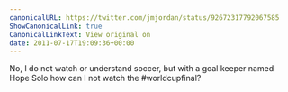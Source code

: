 ```yaml
---
canonicalURL: https://twitter.com/jmjordan/status/92672317792067585
ShowCanonicalLink: true
CanonicalLinkText: View original on
date: 2011-07-17T19:09:36+00:00
---
```

No, I do not watch or understand soccer, but with a goal keeper named Hope Solo how can I not watch the #worldcupfinal?